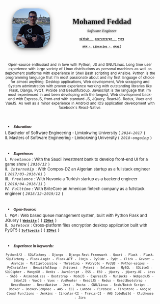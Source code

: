 <style>
body {
  margin-top: 0% !important;
  font-size: 85% !important;
}
img {
  margin-left: 5%;
  width: 25%;
  float: left;
  margin-right: 15%;
  margin-bottom: 1%;
  border-radius: 30%;
  box-shadow: 0 4px 8px 0 rgba(0, 0, 0, 0.4), 0 6px 20px 0 rgba(0, 0, 0, 0.3);
}
h2 {
  text-align: center;
  float: left;
}
big {
  font-stretch: ultra-expanded;
  font-family: serif;
  text-shadow: 0 0 5px rgba(0, 0, 0, 0.6);
}
small {
  font-stretch: ultra-condensed;
  font-family: serif;
  color: #666;
  font-size: 60%;
  font-style: italic;
  text-shadow: 0 0 5px rgba(0, 0, 0, 0.5);
}
.item {
  font-size: 50%;
  font-stretch: ultra-condensed;
  font-weight: 700;
  font-family: monospace;
}
.itemFull {
  font-stretch: ultra-condensed;
  font-weight: 700;
  font-family: monospace;
}
li {
  list-style-type: upper-roman;
  font-size: 95%;
}
h5 {
  text-shadow: 0.5px 0.7px 0.7px rgba(0, 0, 0, 0.6);
  margin-left: 2%;
  color: #463f3f;
  font-family: serif;
  font-stretch: ultra-expanded;
  padding-bottom: 0.4%;
  margin-bottom: 0.4%;
}
h5 > li {
  list-style-type: square !important;
}
.date, .notice {
  color: #666;
  font-style: italic;
  margin-left: 0.4%;
  margin-right: 0.4%;
  display: inline;
  font-family: monospace;
}
.date {
  font-size: 120%;
  font-weight: 700;
  margin-left: 1%;
  margin-right: 1%;
  display: inline;
}
.notice {
  text-align: center;
}
p {
  text-align: center;
  word-spacing: 1px;
  font-stretch: ultra-expanded;
  font-size: 85%;
}
a {
  font-stretch: ultra-condensed;
  margin-left: 1%;
  margin-right: 1%;
  font-size: 103%;
}
.list {
  font-size: 95%;
}
</style>
<div class='profile'>
  <a href='https://mrf345.github.io'>
  <img src='../images/profile.png'></img>
  </a>
  <h2>
    <big>Mohamed Feddad <br></big>
    <small>Software Engineer</small><br/>
    <i class='item'><a href='https://github.com/mrf345'>Github - </a></i>
    <i class='item'><a href='https://sourceforge.net/u/freequem/profile'>SourceForge - </a></i>
    <i class='item'><a href='https://pypi.org/user/mrf3/'>PyPI</a></i> <br />
    <i class='item'><a href='https://npmjs.com/~mrf3'>NPM - </a></i>
    <i class='item'><a href='https://libraries.io/github/mrf345'>Libraries - </a></i>
    <i class='item'><a href='mailto://mrf345@gmail.com'>GMail </a></i>
  </h2>
</div>
<div style='clear: left;'></div>
<br/>
<p>
Open-source enthusiast and in love with Python, JS and GNU/Linux. Long time user experience with large variety of Linux distributions as personal machines as well as deployment platforms with experience in Shell Bash scripting and Ansible. Python is the programming language that i'm most passionate about and my first language of choice for almost anything: Desktop applications, Web development, Web scrapping and System adminstration with proven experience working with outstanding libraries like Flask, Django, PyQT, PySide and BeautifulSoup. Javascript is the language that i'm most experienced in and been developing with the longest, Web development back-end with ExpressJS, front-end with standard JS, JQuery, ReactJS, Redux, Vuex and VueJS. As well as a minor experience in Android and IOS application development with facebook's React-Native.
</p>

<br />

<h5><li> Education: </li></h5>
<div class='list'>
  I. Bachelor of Software Engineering - Limkokwing University (<div class='date'>2014-2017</div>) <br />
  II. Masters of Software Engineering - Limkokwing University (<div class="date">2018-ongoing</div>)
</div>

<br />

<h5><li> Experience: </li></h5>
<div class='list'>
I. <div class="date">Freelance</div>: With the Saudi investment bank to develop front-end UI for a game show (<div class="date">2016/12</div>) <br />
II. <div class="date">Internship</div>: With Compos-DZ an Algerian startup as a fullstack engineer (<div class="date">2017/03-2018/01</div>) <br />
III. <div class="date">Freelance</div>: With Nuvonia a Turkish startup as a backend engineer (<div class="date">2018/04-2018/11</div>) <br />
IV. <div class="date">Fulltime</div>: With BriteCore an American fintech company as a fullstack engineer (<div class="date">2018/12-2019/12</div>) <br/>
</div>

<br />

<h5><li> Open-Source: </li></h5>
<div class='list'>
I. <div class='date'>FQM</div>: Web based queue management system, built with Python Flask and JQuery (<a href="https://fqms.github.io#download" target='_blank'><span class='itemFull'>Website</span></a>) (<a target='_blank' href="https://downloads.zdnet.com/product/18482-77686854/"><span class='itemFull'>ZDNet</span></a>)<br/>
II. <div class='date'>Safelock</div>: Cross-platform files encryption desktop application built with PyQT5 (<a href="https://softpedia.com/get/Security/Encrypting/Safelock.shtml" target='_blank'><span class='itemFull'>Softpedia</span></a>) (<a href="https://downloads.zdnet.com/product/2092-77703546/" target='_blank'><span class='itemFull'>ZDNet</span></a>)<br/>
</div>

<br />

<h5><li> Experience in keywords: </li></h5>

`Python3/2 - SQLAlchemy - Django - Django-Rest-Framework - Quart - Flask - Flask-SQLAlchemy - Flask-Login - Flask-WTF - Jinja - PySide - PyQt - Click - Gevent - Asyncio - Multiprocessing - Threading - PyCrypto - PyUSB - Python-escpos - PyInstaller - BeautifulSoup - Unittest - Pytest - Selenium - MySQL - SQLite3 - SQLCipher - MangoDB - Redis - JavaScript - ES5 - ES9 - jQuery - jQuery-UI - Less - SASS - Animated.css - Bootstrap - NodeJS - ExpressJS - Nunjucks - WebpackJS - BabelJS - VueJS - Vuex - VueRouter - ReactJS - Redux - ReactBootstrap - ReactRouter - ReactNative - Jest - Mocha - GNU/Linux - Bash/Batch Script - Docker - Docker-Compose - AWS - EC2 - Lambda - Firebase - Firestore - Google Cloud Functions - Jenkins - Circular-CI - Travis-CI - AWS CodeBuild - Clubhouse - Jira`
